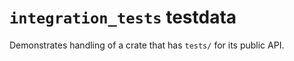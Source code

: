 # `integration_tests` testdata

Demonstrates handling of a crate that has `tests/` for its public API.

